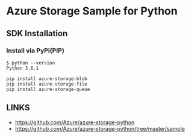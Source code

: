 # Azure Storage Sample for Python

## SDK Installation

### Install via PyPi(PIP)
```
$ python --version
Python 3.6.1

pip install azure-storage-blob
pip install azure-storage-file
pip install azure-storage-queue
```



## LINKS
- https://github.com/Azure/azure-storage-python
- https://github.com/Azure/azure-storage-python/tree/master/sample
